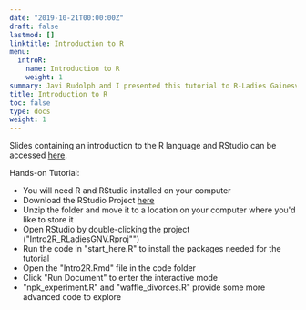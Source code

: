 ```yaml
---
date: "2019-10-21T00:00:00Z"
draft: false
lastmod: []
linktitle: Introduction to R
menu:
  introR:
    name: Introduction to R
    weight: 1
summary: Javi Rudolph and I presented this tutorial to R-Ladies Gainesville in October 2019.
title: Introduction to R
toc: false
type: docs
weight: 1
---
```


Slides containing an introduction to the R language and RStudio can be accessed [here](https://github.com/javirudolph/RLadies-Gainesville-FL/blob/master/20191021-Intro2R/20191021_Intro_to_R.pptx).

Hands-on Tutorial:  
- You will need R and RStudio installed on your computer  
- Download the RStudio Project [here](https://tinyurl.com/Intro2R-RLadiesGNV)  
- Unzip the folder and move it to a location on your computer where you'd like to store it    
- Open RStudio by double-clicking the project ("Intro2R_RLadiesGNV.Rproj"") 
- Run the code in "start_here.R" to install the packages needed for the tutorial  
- Open the "Intro2R.Rmd" file in the code folder  
- Click "Run Document" to enter the interactive mode  
- "npk_experiment.R" and "waffle_divorces.R" provide some more advanced code to explore  
